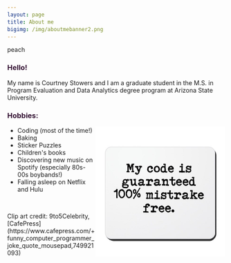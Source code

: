 ```yaml
---
layout: page
title: About me
bigimg: /img/aboutmebanner2.png
---
```

peach
<h3> Hello! </h3>

My name is Courtney Stowers and I am a graduate student in the M.S. in Program Evaluation and Data Analytics degree program at Arizona State University.

<h3> Hobbies: </h3>

<img src="/img/codeclipart.jpg" width="300"/>

<div class="list">
<p>
<ul>
<li> Coding (most of the time!) </li>
<li> Baking </li>
<li> Sticker Puzzles </li>
<li> Children's books </li>
<li> Discovering new music on Spotify (especially 80s-00s boybands!) </li>
<li> Falling asleep on Netflix and Hulu </li>
</ul>
<p>
</div>


<br>

<div class="tinytext" markdown="1">
  <p>
Clip art credit: 9to5Celebrity, [CafePress](https://www.cafepress.com/+funny_computer_programmer_joke_quote_mousepad,749921093)
  </p>
</div>

<br>

<style>

h3{
color: #331132;
}

img{
vertical-align: middle;
float: right;    
}

.list p{
float: left;
}

.tinytext p{
font-size: 1
}

.link{ color: #ff5e6c; 
}

</style>
